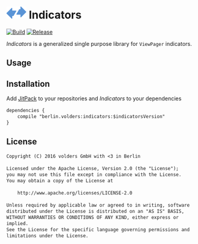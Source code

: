 ![Icon](assets/icon.png) Indicators
===================================
[![Build][1]][2] [![Release][3]][4]

*Indicators* is a generalized single purpose library for `ViewPager` indicators.


Usage
-----


Installation
------------

Add [JitPack][4] to your repositories and *Indicators* to your dependencies

    dependencies {
        compile "berlin.volders:indicators:$indicatorsVersion"
    }


License
-------

    Copyright (C) 2016 volders GmbH with <3 in Berlin

    Licensed under the Apache License, Version 2.0 (the "License");
    you may not use this file except in compliance with the License.
    You may obtain a copy of the License at

        http://www.apache.org/licenses/LICENSE-2.0

    Unless required by applicable law or agreed to in writing, software
    distributed under the License is distributed on an "AS IS" BASIS,
    WITHOUT WARRANTIES OR CONDITIONS OF ANY KIND, either express or implied.
    See the License for the specific language governing permissions and
    limitations under the License.


  [1]: https://travis-ci.org/volders/Indicators.svg?branch=master
  [2]: https://travis-ci.org/volders/Indicators
  [3]: https://jitpack.io/v/berlin.volders/indicators.svg
  [4]: https://jitpack.io/#berlin.volders/indicators
